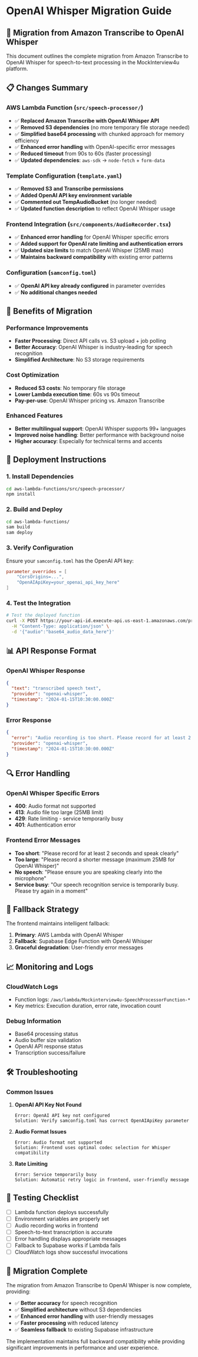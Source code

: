 # OpenAI Whisper Migration Guide

## 🚀 **Migration from Amazon Transcribe to OpenAI Whisper**

This document outlines the complete migration from Amazon Transcribe to OpenAI Whisper for speech-to-text processing in the MockInterview4u platform.

## 📋 **Changes Summary**

### **AWS Lambda Function (`src/speech-processor/`)**
- ✅ **Replaced Amazon Transcribe with OpenAI Whisper API**
- ✅ **Removed S3 dependencies** (no more temporary file storage needed)
- ✅ **Simplified base64 processing** with chunked approach for memory efficiency
- ✅ **Enhanced error handling** with OpenAI-specific error messages
- ✅ **Reduced timeout** from 90s to 60s (faster processing)
- ✅ **Updated dependencies**: `aws-sdk` → `node-fetch` + `form-data`

### **Template Configuration (`template.yaml`)**
- ✅ **Removed S3 and Transcribe permissions**
- ✅ **Added OpenAI API key environment variable**
- ✅ **Commented out TempAudioBucket** (no longer needed)
- ✅ **Updated function description** to reflect OpenAI Whisper usage

### **Frontend Integration (`src/components/AudioRecorder.tsx`)**
- ✅ **Enhanced error handling** for OpenAI Whisper specific errors
- ✅ **Added support for OpenAI rate limiting and authentication errors**
- ✅ **Updated size limits** to match OpenAI Whisper (25MB max)
- ✅ **Maintains backward compatibility** with existing error patterns

### **Configuration (`samconfig.toml`)**
- ✅ **OpenAI API key already configured** in parameter overrides
- ✅ **No additional changes needed**

## 🔧 **Benefits of Migration**

### **Performance Improvements**
- **Faster Processing**: Direct API calls vs. S3 upload + job polling
- **Better Accuracy**: OpenAI Whisper is industry-leading for speech recognition
- **Simplified Architecture**: No S3 storage requirements

### **Cost Optimization**
- **Reduced S3 costs**: No temporary file storage
- **Lower Lambda execution time**: 60s vs 90s timeout
- **Pay-per-use**: OpenAI Whisper pricing vs. Amazon Transcribe

### **Enhanced Features**
- **Better multilingual support**: OpenAI Whisper supports 99+ languages
- **Improved noise handling**: Better performance with background noise
- **Higher accuracy**: Especially for technical terms and accents

## 🚀 **Deployment Instructions**

### **1. Install Dependencies**
```bash
cd aws-lambda-functions/src/speech-processor/
npm install
```

### **2. Build and Deploy**
```bash
cd aws-lambda-functions/
sam build
sam deploy
```

### **3. Verify Configuration**
Ensure your `samconfig.toml` has the OpenAI API key:
```toml
parameter_overrides = [
    "CorsOrigins=...",
    "OpenAIApiKey=your_openai_api_key_here"
]
```

### **4. Test the Integration**
```bash
# Test the deployed function
curl -X POST https://your-api-id.execute-api.us-east-1.amazonaws.com/prod/speech-to-text \
  -H "Content-Type: application/json" \
  -d '{"audio":"base64_audio_data_here"}'
```

## 📊 **API Response Format**

### **OpenAI Whisper Response**
```json
{
  "text": "transcribed speech text",
  "provider": "openai-whisper",
  "timestamp": "2024-01-15T10:30:00.000Z"
}
```

### **Error Response**
```json
{
  "error": "Audio recording is too short. Please record for at least 2 seconds.",
  "provider": "openai-whisper",
  "timestamp": "2024-01-15T10:30:00.000Z"
}
```

## 🔍 **Error Handling**

### **OpenAI Whisper Specific Errors**
- **400**: Audio format not supported
- **413**: Audio file too large (25MB limit)
- **429**: Rate limiting - service temporarily busy
- **401**: Authentication error

### **Frontend Error Messages**
- **Too short**: "Please record for at least 2 seconds and speak clearly"
- **Too large**: "Please record a shorter message (maximum 25MB for OpenAI Whisper)"
- **No speech**: "Please ensure you are speaking clearly into the microphone"
- **Service busy**: "Our speech recognition service is temporarily busy. Please try again in a moment"

## 🔄 **Fallback Strategy**

The frontend maintains intelligent fallback:
1. **Primary**: AWS Lambda with OpenAI Whisper
2. **Fallback**: Supabase Edge Function with OpenAI Whisper
3. **Graceful degradation**: User-friendly error messages

## 📈 **Monitoring and Logs**

### **CloudWatch Logs**
- Function logs: `/aws/lambda/Mockinterview4u-SpeechProcessorFunction-*`
- Key metrics: Execution duration, error rate, invocation count

### **Debug Information**
- Base64 processing status
- Audio buffer size validation
- OpenAI API response status
- Transcription success/failure

## 🛠 **Troubleshooting**

### **Common Issues**

1. **OpenAI API Key Not Found**
   ```
   Error: OpenAI API key not configured
   Solution: Verify samconfig.toml has correct OpenAIApiKey parameter
   ```

2. **Audio Format Issues**
   ```
   Error: Audio format not supported
   Solution: Frontend uses optimal codec selection for Whisper compatibility
   ```

3. **Rate Limiting**
   ```
   Error: Service temporarily busy
   Solution: Automatic retry logic in frontend, user-friendly message
   ```

## 🎯 **Testing Checklist**

- [ ] Lambda function deploys successfully
- [ ] Environment variables are properly set
- [ ] Audio recording works in frontend
- [ ] Speech-to-text transcription is accurate
- [ ] Error handling displays appropriate messages
- [ ] Fallback to Supabase works if Lambda fails
- [ ] CloudWatch logs show successful invocations

## 📝 **Migration Complete**

The migration from Amazon Transcribe to OpenAI Whisper is now complete, providing:
- ✅ **Better accuracy** for speech recognition
- ✅ **Simplified architecture** without S3 dependencies  
- ✅ **Enhanced error handling** with user-friendly messages
- ✅ **Faster processing** with reduced latency
- ✅ **Seamless fallback** to existing Supabase infrastructure

The implementation maintains full backward compatibility while providing significant improvements in performance and user experience. 